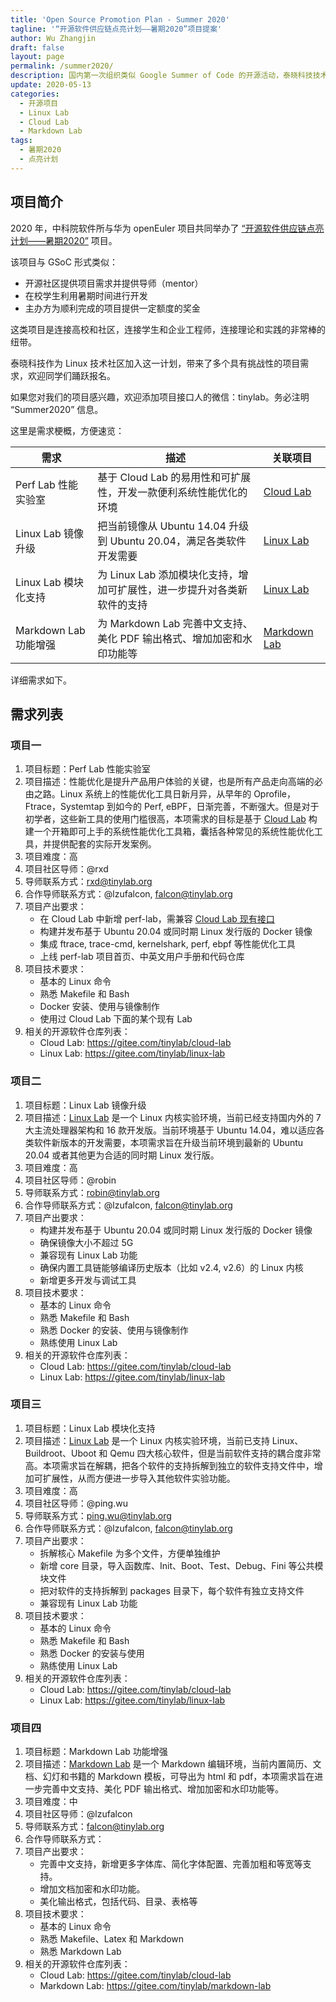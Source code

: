 ```yaml
---
title: 'Open Source Promotion Plan - Summer 2020'
tagline: '“开源软件供应链点亮计划——暑期2020”项目提案'
author: Wu Zhangjin
draft: false
layout: page
permalink: /summer2020/
description: 国内第一次组织类似 Google Summer of Code 的开源活动，泰晓科技技术社区踊跃报名，将携 Cloud Lab、Linux Lab、Markdown Lab 等项目参加，欢迎大家报名。
update: 2020-05-13
categories:
  - 开源项目
  - Linux Lab
  - Cloud Lab
  - Markdown Lab
tags:
  - 暑期2020
  - 点亮计划
---
```


## 项目简介

2020 年，中科院软件所与华为 openEuler 项目共同举办了 [“开源软件供应链点亮计划——暑期2020”](https://isrc.iscas.ac.cn/summer2020/) 项目。

该项目与 GSoC 形式类似：

* 开源社区提供项目需求并提供导师（mentor）
* 在校学生利用暑期时间进行开发
* 主办方为顺利完成的项目提供一定额度的奖金

这类项目是连接高校和社区，连接学生和企业工程师，连接理论和实践的非常棒的纽带。

泰晓科技作为 Linux 技术社区加入这一计划，带来了多个具有挑战性的项目需求，欢迎同学们踊跃报名。

如果您对我们的项目感兴趣，欢迎添加项目接口人的微信：tinylab。务必注明 “Summer2020” 信息。

这里是需求梗概，方便速览：

| 需求                   |  描述                                                                   | 关联项目
|------------------------|-------------------------------------------------------------------------|-------------
| Perf Lab  性能实验室   | 基于 Cloud Lab 的易用性和可扩展性，开发一款便利系统性能优化的环境       | [Cloud Lab](http://tinylab.org/cloud-lab)
| Linux Lab 镜像升级     | 把当前镜像从 Ubuntu 14.04 升级到 Ubuntu 20.04，满足各类软件开发需要     | [Linux Lab](http://tinylab.org/linux-lab)
| Linux Lab 模块化支持   | 为 Linux Lab 添加模块化支持，增加可扩展性，进一步提升对各类新软件的支持 | [Linux Lab](http://tinylab.org/linux-lab)
| Markdown Lab 功能增强  | 为 Markdown Lab 完善中文支持、美化 PDF 输出格式、增加加密和水印功能等   | [Markdown Lab](http://tinylab.org/markdown-lab)

详细需求如下。

## 需求列表

### 项目一

1. 项目标题：Perf Lab 性能实验室
2. 项目描述：性能优化是提升产品用户体验的关键，也是所有产品走向高端的必由之路。Linux 系统上的性能优化工具日新月异，从早年的 Oprofile，Ftrace，Systemtap 到如今的 Perf, eBPF，日渐完善，不断强大。但是对于初学者，这些新工具的使用门槛很高，本项需求的目标是基于 [Cloud Lab](http://tinylab.org/cloud-lab) 构建一个开箱即可上手的系统性能优化工具箱，囊括各种常见的系统性能优化工具，并提供配套的实际开发案例。
3. 项目难度：高
4. 项目社区导师：@rxd
5. 导师联系方式：rxd@tinylab.org
6. 合作导师联系方式：@lzufalcon, falcon@tinylab.org
7. 项目产出要求：
   - 在 Cloud Lab 中新增 perf-lab，需兼容 [Cloud Lab 现有接口](http://tinylab.org/how-to-deploy-cloud-labs/)
   - 构建并发布基于 Ubuntu 20.04 或同时期 Linux 发行版的 Docker 镜像
   - 集成 ftrace, trace-cmd, kernelshark, perf, ebpf 等性能优化工具
   - 上线 perf-lab 项目首页、中英文用户手册和代码仓库
8. 项目技术要求：
   - 基本的 Linux 命令
   - 熟悉 Makefile 和 Bash
   - Docker 安装、使用与镜像制作
   - 使用过 Cloud Lab 下面的某个现有 Lab
9. 相关的开源软件仓库列表：
   - Cloud Lab: <https://gitee.com/tinylab/cloud-lab>
   - Linux Lab: <https://gitee.com/tinylab/linux-lab>


### 项目二

1. 项目标题：Linux Lab 镜像升级
2. 项目描述：[Linux Lab](http://tinylab.org/linux-lab) 是一个 Linux 内核实验环境，当前已经支持国内外的 7 大主流处理器架构和 16 款开发版。当前环境基于 Ubuntu 14.04，难以适应各类软件新版本的开发需要，本项需求旨在升级当前环境到最新的 Ubuntu 20.04 或者其他更为合适的同时期 Linux 发行版。
3. 项目难度：高
4. 项目社区导师：@robin
5. 导师联系方式：robin@tinylab.org
6. 合作导师联系方式：@lzufalcon, falcon@tinylab.org
7. 项目产出要求：
   - 构建并发布基于 Ubuntu 20.04 或同时期 Linux 发行版的 Docker 镜像
   - 确保镜像大小不超过 5G
   - 兼容现有 Linux Lab 功能
   - 确保内置工具链能够编译历史版本（比如 v2.4, v2.6）的 Linux 内核
   - 新增更多开发与调试工具
8. 项目技术要求：
   - 基本的 Linux 命令
   - 熟悉 Makefile 和 Bash
   - 熟悉 Docker 的安装、使用与镜像制作
   - 熟练使用 Linux Lab
9. 相关的开源软件仓库列表：
   - Cloud Lab: <https://gitee.com/tinylab/cloud-lab>
   - Linux Lab: <https://gitee.com/tinylab/linux-lab>

### 项目三

1. 项目标题：Linux Lab 模块化支持
2. 项目描述：[Linux Lab](http://tinylab.org/linux-lab) 是一个 Linux 内核实验环境，当前已支持 Linux、Buildroot、Uboot 和 Qemu 四大核心软件，但是当前软件支持的耦合度非常高。本项需求旨在解耦，把各个软件的支持拆解到独立的软件支持文件中，增加可扩展性，从而方便进一步导入其他软件实验功能。
3. 项目难度：高
4. 项目社区导师：@ping.wu
5. 导师联系方式：ping.wu@tinylab.org
6. 合作导师联系方式：@lzufalcon, falcon@tinylab.org
7. 项目产出要求：
   - 拆解核心 Makefile 为多个文件，方便单独维护
   - 新增 core 目录，导入函数库、Init、Boot、Test、Debug、Fini 等公共模块文件
   - 把对软件的支持拆解到 packages 目录下，每个软件有独立支持文件
   - 兼容现有 Linux Lab 功能
8. 项目技术要求：
   - 基本的 Linux 命令
   - 熟悉 Makefile 和 Bash
   - 熟悉 Docker 的安装与使用
   - 熟练使用 Linux Lab
9. 相关的开源软件仓库列表：
   - Cloud Lab: <https://gitee.com/tinylab/cloud-lab>
   - Linux Lab: <https://gitee.com/tinylab/linux-lab>

### 项目四

1. 项目标题：Markdown Lab 功能增强
2. 项目描述：[Markdown Lab](http://tinylab.org/markdown-lab) 是一个 Markdown 编辑环境，当前内置简历、文档、幻灯和书籍的 Markdown 模板，可导出为 html 和 pdf，本项需求旨在进一步完善中文支持、美化 PDF 输出格式、增加加密和水印功能等。
3. 项目难度：中
4. 项目社区导师：@lzufalcon
5. 导师联系方式：falcon@tinylab.org
6. 合作导师联系方式：
7. 项目产出要求：
   - 完善中文支持，新增更多字体库、简化字体配置、完善加粗和等宽等支持。
   - 增加文档加密和水印功能。
   - 美化输出格式，包括代码、目录、表格等
8. 项目技术要求：
   - 基本的 Linux 命令
   - 熟悉 Makefile、Latex 和 Markdown
   - 熟悉 Markdown Lab
9. 相关的开源软件仓库列表：
   - Cloud Lab: <https://gitee.com/tinylab/cloud-lab>
   - Markdown Lab: <https://gitee.com/tinylab/markdown-lab>
